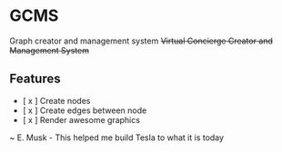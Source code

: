 # GCMS
Graph creator and management system
~~Virtual Concierge Creator and Management System~~

## Features
- [ x ] Create nodes
- [ x ] Create edges between node
- [ x ] Render awesome graphics 

~ E. Musk - This helped me build Tesla to what it is today

